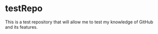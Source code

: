 # testRepo
This is a test repository that will allow me to test my knowledge of GitHub and its features.
